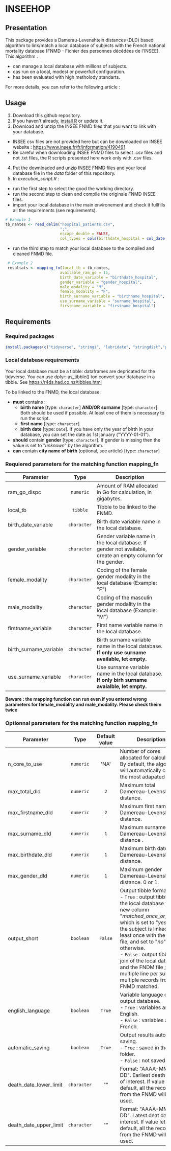 
# INSEEHOP
## Presentation

This package provides a Damerau-Levenshtein distances (DLD) based algorithm to link/match a local database of subjects with the French national mortality database (FNMD - Fichier des personnes décédées de l'INSEE). This algorithm :
- can manage a local database with millions of subjects.
- cas run on a local, modest or powerfull configuration.
- has been evaluated with high metholody standarts.

For more details, you can refer to the following article :

## Usage
 1. Download this github repository.
 2. If you haven't already, [install R](https://cran.rstudio.com/) or update it.
 3. Download and unzip the INSEE FNMD files that you want to link with your database.
- INSEE csv files are not provided here but can be downloaded on INSEE website : <https://www.insee.fr/fr/information/4190491>. 
- Be careful when downloading INSEE FNMD files to select .csv files and not .txt files, the R scripts presented here work only with .csv files.
 4. Put the downloaded and unzip INSEE FNMD files and your local database file in the _data_ folder of this repository.
 5. In _execution_script.R_ :  
- run the first step to select the good the working directory.
- run the second step to clean and compile the originale FNMD INSEE files.
- import your local database in the main environement and check it fullfills all the requirements (see requirements).
```r
# Example 1
tb_nantes <- read_delim("hospital_patients.csv",
						";",
						escape_double = FALSE,
						col_types = cols(birthdate_hospital = col_date(format = "%Y-%m-%d")) 
```
- run the third step to match your local database to the compiled and cleaned FNMD file. 
```r
 # Example 2
 resultats <- mapping_fn(local_tb = tb_nantes,
 						available_ram_go = 15,
 						birth_date_variable = "birthdate_hospital",
 						gender_variable = "gender_hospital",
 						male_modality = "M",
 						female_modality = "F",
 						birth_surname_variable = "birthname_hospital",
 						use_surname_variable = "surname_hospital",
 						firstname_variable = "firstname_hospital")
```

## Requirements

### Required packages
```r
install.packages(c("tidyverse", "stringi", "lubridate", "stringdist","parallel","future","future.apply","rlang"))
```
### Local database requirements

Your local database must be a tibble: dataframes are depricated for the tidyverse.
You can use dplyr::as_tibble() ton convert your database in a tibble.
See https://r4ds.had.co.nz/tibbles.html

To be linked to the FNMD, the local database:
* **must** contains :
    * **birth name** [type: `character`] **AND/OR** **surname** [type: `character`]. Both should be used if possible. At least one of them is necessary to run the script.
     * **first name** [type: `character`]
     * **birth date** [type: `Date`]. If you have only the year of birth in your database, you can set the date as 1st january ("YYYY-01-01").
* **should** contain **gender** [type: `character`]. If gender is missing then the value is set to "_unknown_" by the algorithm.
* **can** contain **city name of birth** (optional, see article) [type: `character`]


### Requiered parameters for the matching function mapping_fn

| Parameter                |     Type    | Description                                                                                             |
|--------------------------|:-----------:|---------------------------------------------------------------------------------------------------------|
| ram_go_dispc             |  `numeric`  | Amount of RAM allocated in Go for calculation, in gigabytes.                                                  |
| local_tb                 |   `tibble`  | Tibble to be linked to the FNMD.                                                                          |
| birth_date_variable      | `character` | Birth date variable name in the local database.                                                               |
| gender_variable          | `character` | Gender variable name in the local database. If gender not available, create an empty column for the gender.                                                                  |
| female_modality          | `character` | Coding of the female gender modality in the local database (Example: "F")                                     |
| male_modality            | `character` | Coding of the masculin gender modality in the local database (Example: "M")                                   |
| firstname_variable       | `character` | First name variable name in the local database.                                                               |
| birth_surname_variable  | `character` |  Birth surname variable name in the local database. **If only use surname available, let empty.** 
| use_surname_variable  | `character` |   Use surname variable name in the local database. **If only birh surname avaialble, let empty.**

**Beware : the mapping function can run even if you entered wrong parameters for female_modality and male_modality. Please check theim twice**

### Optionnal parameters for the matching function mapping_fn

| Parameter               |     Type    | Default value | Description|
|-------------------------|:-----------:|:-------------:|----------------------------------------------------------------------------------------------------------------------------------------------------------------------------------------------------------------------------------------|
| n_core_to_use           |  `numeric`  |      'NA'     | Number of cores allocated for calculation. By default, the algorithm will automatically choose the most adapated .                                                                                                                                                                                             |
| max_total_dld           |  `numeric`  |      `2`      | Maximum total Damereau-Levenshtein distance.                                                                                                                                                                                     |
| max_firstname_dld       |  `numeric`  |      `2`      | Maximum first name Damereau-Levenshtein distance.                                                                                                                                                                                |
| max_surname_dld         |  `numeric`  |      `1`      | Maximum surname Damereau-Levenshtein distance .                                                                                                                                                                                   |
| max_birthdate_dld       |  `numeric`  |      `1`      | Maximum birth date Damereau-Levenshtein distance.                                                                                                                                                                                |
| max_gender_dld          |  `numeric`  |      `1`      | Maximum gender Damereau-Levenshtein distance. 0 or 1.                                                                                                                                                                                    |
| output_short            |  `boolean`  |    `False`    | Output tibble format.<br>- `True` : output tibble is the local database with a new column "_matched_once_or_more_" which is set to "_yes_" if the subject is linked  at least once with the FNMD file, and set to "_no_" otherwise.<br>- `False` : output tibble is a join of the local database and the FNDM file ; multiple line per subject if multiple records from the FNMD matched. |
| english_language        |  `boolean`  |    `True`     | Variable language of the output database.<br>- `True` : variables are in English.<br>- `False` : variables are in French.  |
| automatic_saving        |  `boolean`  |    `True`     | Output results automatic saving.<br>- `True` : saved in the _data_ folder.<br>- `False` : not saved|
| death_date_lower_limit   | `character` |""| Format: "AAAA-MM-DD". Earliest death date of interest. If value let by default, all the records from the FNMD will be used. |
| death_date_upper_limit   | `character` |""| Format: "AAAA-MM-DD". Latest deat date of interest.  If value let by default, all the records from the FNMD will be used.     |

